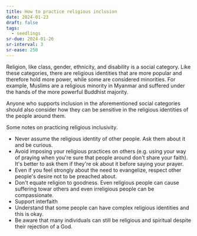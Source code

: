 ```yaml
---
title: How to practice religious inclusion
date: 2024-01-23
draft: false
tags:
  - seedlings
sr-due: 2024-01-26
sr-interval: 3
sr-ease: 250
---
```

Religion, like class, gender, ethnicity, and disability is a social category. Like these categories, there are religious identities that are more popular and therefore hold more power, while some are considered minorities. For example, Muslims are a religious minority in Myanmar and suffered under the hands of the more powerful Buddhist majority.

Anyone who supports inclusion in the aforementioned social categories should also consider how they can be sensitive in the religious identities of the people around them.

Some notes on practicing religious inclusivity.

- Never assume the religious identity of other people. Ask them about it and be curious.
- Avoid imposing your religious practices on others (e.g. using your way of praying when you're sure that people around don't share your faith). It's better to ask them if they're ok about it before saying your prayer.
- Even if you feel strongly about the need to evangelize, respect other people's desire not to be preached about.
- Don't equate religion to goodness. Even religious people can cause suffering towar others and even irreligious people can be compassionate.
- Support interfaith
- Understand that some people can have complex religious identities and this is okay.
- Be aware that many individuals can still be religious and spiritual despite their rejection of a God.